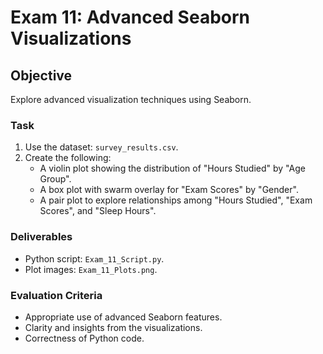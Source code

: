 # Exam 11: Advanced Seaborn Visualizations

## Objective
Explore advanced visualization techniques using Seaborn.

### Task
1. Use the dataset: `survey_results.csv`.
2. Create the following:
   - A violin plot showing the distribution of "Hours Studied" by "Age Group".
   - A box plot with swarm overlay for "Exam Scores" by "Gender".
   - A pair plot to explore relationships among "Hours Studied", "Exam Scores", and "Sleep Hours".

### Deliverables
- Python script: `Exam_11_Script.py`.
- Plot images: `Exam_11_Plots.png`.

### Evaluation Criteria
- Appropriate use of advanced Seaborn features.
- Clarity and insights from the visualizations.
- Correctness of Python code.
